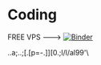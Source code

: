 # Coding


FREE VPS --->                   [![Binder](https://mybinder.org/badge_logo.svg)](https://mybinder.org/v2/gh/ahmad123z/Coding.git/HEAD)



..a;..;[.[p=-.]][0.;l/l/al99'\\
